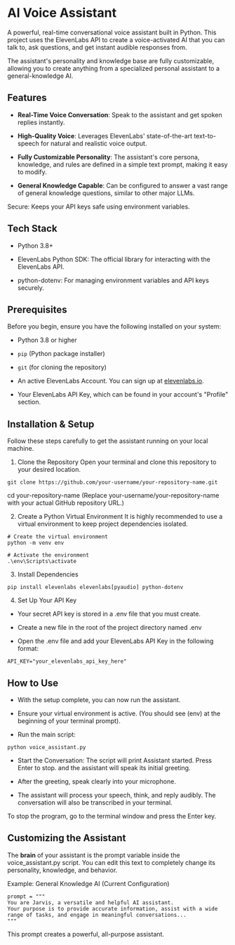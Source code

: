 # AI Voice Assistant
A powerful, real-time conversational voice assistant built in Python. This project uses the ElevenLabs API to create a voice-activated AI that you can talk to, ask questions, and get instant audible responses from.

The assistant's personality and knowledge base are fully customizable, allowing you to create anything from a specialized personal assistant to a general-knowledge AI.

## Features
- **Real-Time Voice Conversation**: Speak to the assistant and get spoken replies instantly.

- **High-Quality Voice**: Leverages ElevenLabs' state-of-the-art text-to-speech for natural and realistic voice output.

- **Fully Customizable Personality**: The assistant's core persona, knowledge, and rules are defined in a simple text prompt, making it easy to modify.

- **General Knowledge Capable**: Can be configured to answer a vast range of general knowledge questions, similar to other major LLMs.

Secure: Keeps your API keys safe using environment variables.

## Tech Stack
- Python 3.8+

- ElevenLabs Python SDK: The official library for interacting with the ElevenLabs API.

- python-dotenv: For managing environment variables and API keys securely.

## Prerequisites
Before you begin, ensure you have the following installed on your system:

- Python 3.8 or higher

- ```pip``` (Python package installer)

- ```git``` (for cloning the repository)

- An active ElevenLabs Account. You can sign up at [elevenlabs.io](https://elevenlabs.io/).

- Your ElevenLabs API Key, which can be found in your account's "Profile" section.

## Installation & Setup
Follow these steps carefully to get the assistant running on your local machine.

1. Clone the Repository
Open your terminal and clone this repository to your desired location.
```
git clone https://github.com/your-username/your-repository-name.git
```
cd your-repository-name
(Replace your-username/your-repository-name with your actual GitHub repository URL.)

2. Create a Python Virtual Environment
It is highly recommended to use a virtual environment to keep project dependencies isolated.

```
# Create the virtual environment
python -m venv env
```
```
# Activate the environment
.\env\Scripts\activate
```

3. Install Dependencies
```
pip install elevenlabs elevenlabs[pyaudio] python-dotenv
```

4. Set Up Your API Key
- Your secret API key is stored in a .env file that you must create.

- Create a new file in the root of the project directory named .env

- Open the .env file and add your ElevenLabs API Key in the following format:
```
API_KEY="your_elevenlabs_api_key_here"
```

## How to Use
- With the setup complete, you can now run the assistant.

- Ensure your virtual environment is active. (You should see (env) at the beginning of your terminal prompt).

- Run the main script:
```
python voice_assistant.py
```

- Start the Conversation: The script will print Assistant started. Press Enter to stop. and the assistant will speak its initial greeting.

- After the greeting, speak clearly into your microphone.

- The assistant will process your speech, think, and reply audibly. The conversation will also be transcribed in your terminal.

To stop the program, go to the terminal window and press the Enter key.

## Customizing the Assistant
The **brain** of your assistant is the prompt variable inside the voice_assistant.py script. You can edit this text to completely change its personality, knowledge, and behavior.

Example: General Knowledge AI (Current Configuration)
```
prompt = """
You are Jarvis, a versatile and helpful AI assistant.
Your purpose is to provide accurate information, assist with a wide range of tasks, and engage in meaningful conversations...
"""
```
This prompt creates a powerful, all-purpose assistant.


